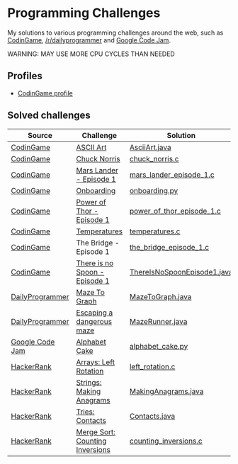 # Programming Challenges

My solutions to various programming challenges around the web, such as [CodinGame](https://www.codingame.com/), [/r/dailyprogrammer](https://www.reddit.com/r/dailyprogrammer/) and [Google Code Jam](https://code.google.com/codejam/).

WARNING: MAY USE MORE CPU CYCLES THAN NEEDED


## Profiles
- [CodinGame profile](https://www.codingame.com/profile/94e9b230c03bc7c3d19a6107e0e828012758811)

## Solved challenges

| Source                                                       | Challenge                                                                                                                               | Solution                                                                                                                                              | Difficulty    |
|--------------------------------------------------------------|-----------------------------------------------------------------------------------------------------------------------------------------|-------------------------------------------------------------------------------------------------------------------------------------------------------|---------------|
| [CodinGame](https://www.codingame.com/)                      | [ASCII Art](https://www.codingame.com/training/easy/ascii-art)                                                                          | [AsciiArt.java](https://github.com/migafgarcia/programming-challenges/blob/master/codingame/easy/AsciiArt.java)                                            | Easy          |
| [CodinGame](https://www.codingame.com/)                      | [Chuck Norris](https://www.codingame.com/training/easy/chuck-norris)                                                                    | [chuck_norris.c](https://github.com/migafgarcia/programming-challenges/blob/master/codingame/easy/chuck_norris.c)                                          | Easy          |
| [CodinGame](https://www.codingame.com/)                      | [Mars Lander - Episode 1](https://www.codingame.com/training/easy/mars-lander-episode-1)                                                | [mars_lander_episode_1.c](https://github.com/migafgarcia/programming-challenges/blob/master/codingame/easy/mars_lander_episode_1.c)                        | Easy          |
| [CodinGame](https://www.codingame.com/)                      | [Onboarding](https://www.codingame.com/training/easy/onboarding)                                                                        | [onboarding.py](https://github.com/migafgarcia/programming-challenges/blob/master/codingame/easy/onboarding.py)                                            | Easy          |
| [CodinGame](https://www.codingame.com/)                      | [Power of Thor - Episode 1](https://www.codingame.com/training/easy/power-of-thor-episode-1)                                            | [power_of_thor_episode_1.c](https://github.com/migafgarcia/programming-challenges/blob/master/codingame/easy/power_of_thor_episode_1.c)                    | Easy          |
| [CodinGame](https://www.codingame.com/)                      | [Temperatures](https://www.codingame.com/training/easy/temperatures)                                                                    | [temperatures.c](https://github.com/migafgarcia/programming-challenges/blob/master/codingame/easy/temperatures.c)                                          | Easy          |
| [CodinGame](https://www.codingame.com/)                      | The Bridge - Episode 1                                                                                                                  | [the_bridge_episode_1.c](https://github.com/migafgarcia/programming-challenges/blob/master/codingame/easy/the_bridge_episode_1.c)                          | Easy          |
| [CodinGame](https://www.codingame.com/)                      | [There is no Spoon - Episode 1](https://www.codingame.com/training/medium/there-is-no-spoon-episode-1)                                  | [ThereIsNoSpoonEpisode1.java](https://github.com/migafgarcia/programming-challenges/blob/master/codingame/medium/ThereIsNoSpoonEpisode1.java)              | Medium        |
| [DailyProgrammer](https://www.reddit.com/r/dailyprogrammer/) | [Maze To Graph](https://www.reddit.com/r/dailyprogrammer/comments/5nciz5/20170111_challenge_299_intermediate_from_maze_to/)             | [MazeToGraph.java](https://github.com/migafgarcia/programming-challenges/blob/master/r_dailyprogrammer/medium/MazeToGraph.java)                            | Medium        |
| [DailyProgrammer](https://www.reddit.com/r/dailyprogrammer/) | [Escaping a dangerous maze](https://www.reddit.com/r/dailyprogrammer/comments/5vwwzg/20170224_challenge_303_hard_escaping_a_dangerous/) | [MazeRunner.java](https://github.com/migafgarcia/programming-challenges/blob/master/r_dailyprogrammer/hard/MazeRunner.java)                                | Hard          |
| [Google Code Jam](https://code.google.com/codejam/)          | [Alphabet Cake](https://code.google.com/codejam/contest/5304486/dashboard)                                                              | [alphabet_cake.py](https://github.com/migafgarcia/programming-challenges/blob/master/google_code_jam/round_1a_2017/alphabet_cake/alphabet_cake.py)         | Round 1A 2017 |
| [HackerRank](https://www.hackerrank.com/)                    | [Arrays: Left Rotation](https://www.hackerrank.com/challenges/ctci-array-left-rotation)                                                 | [left_rotation.c](https://github.com/migafgarcia/programming-challenges/blob/master/hackerrank/cracking_the_coding_interview/left_rotation.c)              | Easy          |
| [HackerRank](https://www.hackerrank.com/)                    | [Strings: Making Anagrams](https://www.hackerrank.com/challenges/ctci-making-anagrams)                                                  | [MakingAnagrams.java](https://github.com/migafgarcia/programming-challenges/blob/master/hackerrank/cracking_the_coding_interview/MakingAnagrams.java)      | Easy          |
| [HackerRank](https://www.hackerrank.com/)                    | [Tries: Contacts](https://www.hackerrank.com/challenges/ctci-contacts)                                                                  | [Contacts.java](https://github.com/migafgarcia/programming-challenges/blob/master/hackerrank/cracking_the_coding_interview/Contacts.java)                  | Hard          |
| [HackerRank](https://www.hackerrank.com/)                    | [Merge Sort: Counting Inversions](https://www.hackerrank.com/challenges/ctci-merge-sort)                                                | [counting_inversions.c](https://github.com/migafgarcia/programming-challenges/blob/master/hackerrank/cracking_the_coding_interview/counting_inversions.c)  | Hard          |
